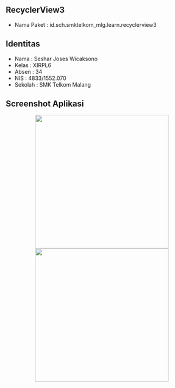 ## RecyclerView3
* Nama Paket : id.sch.smktelkom_mlg.learn.recyclerview3

## Identitas
* Nama  : Seshar Joses Wicaksono
* Kelas : XIRPL6
* Absen : 34
* NIS   : 4833/1552.070
* Sekolah : SMK Telkom Malang

## Screenshot Aplikasi
<p align="center">
  <img src="http://i64.tinypic.com/5dp1z7.jpg" width="350"/>
  <img src="http://i63.tinypic.com/14vpqg2.jpg" width="350"/>
</p>
